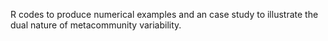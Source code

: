 R codes to produce numerical examples and an case study to illustrate the dual nature of metacommunity variability.

